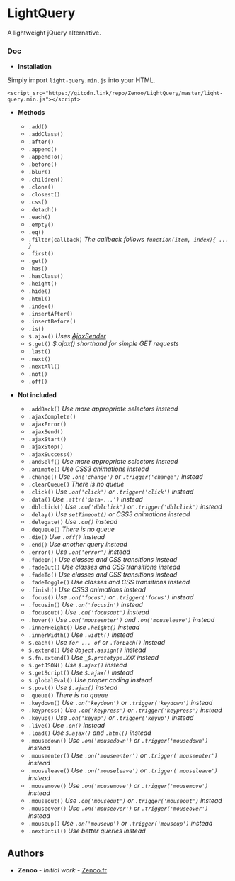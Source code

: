 # LightQuery

A lightweight jQuery alternative.

### Doc

* **Installation**

Simply import `light-query.min.js` into your HTML.
```
<script src="https://gitcdn.link/repo/Zenoo/LightQuery/master/light-query.min.js"></script>	
```

* **Methods**

  * `.add()`
  * `.addClass()`
  * `.after()`
  * `.append()`
  * `.appendTo()`
  * `.before()`
  * `.blur()`
  * `.children()`
  * `.clone()`
  * `.closest()`
  * `.css()`
  * `.detach()`
  * `.each()`
  * `.empty()`
  * `.eq()`
  * `.filter(callback)` *The callback follows `function(item, index){ ... }`*
  * `.first()`
  * `.get()`
  * `.has()`
  * `.hasClass()`
  * `.height()`
  * `.hide()`
  * `.html()`
  * `.index()`
  * `.insertAfter()`
  * `.insertBefore()`
  * `.is()`
  * `$.ajax()` *Uses [AjaxSender](https://github.com/Zenoo/ajax-sender)*
  * `$.get()` *$.ajax() shorthand for simple GET requests*
  * `.last()`
  * `.next()`
  * `.nextAll()`
  * `.not()`
  * `.off()`


* **Not included**

  * `.addBack()` *Use more appropriate selectors instead*
  * `.ajaxComplete()`
  * `.ajaxError()`
  * `.ajaxSend()`
  * `.ajaxStart()`
  * `.ajaxStop()`
  * `.ajaxSuccess()`
  * `.andSelf()` *Use more appropriate selectors instead*
  * `.animate()` *Use CSS3 animations instead*
  * `.change()` *Use `.on('change')` or `.trigger('change')` instead*
  * `.clearQueue()` *There is no queue*
  * `.click()` *Use `.on('click')` or `.trigger('click')` instead*
  * `.data()` *Use `.attr('data-...')` instead*
  * `.dblclick()` *Use `.on('dblclick')` or `.trigger('dblclick')` instead*
  * `.delay()` *Use `setTimeout()` or CSS3 animations instead*
  * `.delegate()` *Use `.on()` instead*
  * `.dequeue()` *There is no queue*
  * `.die()` *Use `.off()` instead*
  * `.end()` *Use another query instead*
  * `.error()` *Use `.on('error')` instead*
  * `.fadeIn()` *Use classes and CSS transitions instead*
  * `.fadeOut()` *Use classes and CSS transitions instead*
  * `.fadeTo()` *Use classes and CSS transitions instead*
  * `.fadeToggle()` *Use classes and CSS transitions instead*
  * `.finish()` *Use CSS3 animations instead*
  * `.focus()` *Use `.on('focus')` or `.trigger('focus')` instead*
  * `.focusin()` *Use `.on('focusin')` instead*
  * `.focusout()` *Use `.on('focusout')` instead*
  * `.hover()` *Use `.on('mouseenter')` and `.on('mouseleave')` instead*
  * `.innerHeight()` *Use `.height()` instead*
  * `.innerWidth()` *Use `.width()` instead*
  * `$.each()` *Use `for ... of` or `.forEach()` instead*
  * `$.extend()` *Use `Object.assign()` instead*
  * `$.fn.extend()` *Use `_$.prototype.XXX` instead*
  * `$.getJSON()` *Use `$.ajax()` instead*
  * `$.getScript()` *Use `$.ajax()` instead*
  * `$.globalEval()` *Use proper coding instead*
  * `$.post()` *Use `$.ajax()` instead*
  * `.queue()` *There is no queue*
  * `.keydown()` *Use `.on('keydown')` or `.trigger('keydown')` instead*
  * `.keypress()` *Use `.on('keypress')` or `.trigger('keypress')` instead*
  * `.keyup()` *Use `.on('keyup')` or `.trigger('keyup')` instead*
  * `.live()` *Use `.on()` instead*
  * `.load()` *Use `$.ajax()` and `.html()` instead*
  * `.mousedown()` *Use `.on('mousedown')` or `.trigger('mousedown')` instead*
  * `.mouseenter()` *Use `.on('mouseenter')` or `.trigger('mouseenter')` instead*
  * `.mouseleave()` *Use `.on('mouseleave')` or `.trigger('mouseleave')` instead*
  * `.mousemove()` *Use `.on('mousemove')` or `.trigger('mousemove')` instead*
  * `.mouseout()` *Use `.on('mouseout')` or `.trigger('mouseout')` instead*
  * `.mouseover()` *Use `.on('mouseover')` or `.trigger('mouseover')` instead*
  * `.mouseup()` *Use `.on('mouseup')` or `.trigger('mouseup')` instead*
  * `.nextUntil()` *Use better queries instead*

## Authors

* **Zenoo** - *Initial work* - [Zenoo.fr](https://zenoo.fr)